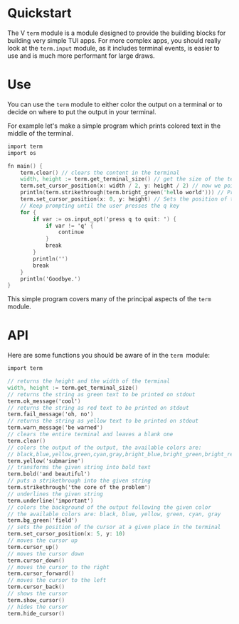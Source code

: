 # Quickstart

The V `term` module is a module designed to provide the building blocks
for building very simple TUI apps.
For more complex apps, you should really look at the `term.input` module,
as it includes terminal events, is easier to use and is much more performant for large draws.

# Use

You can use the `term` module to either color the output on a terminal
or to decide on where to put the output in your terminal.

For example let's make a simple program which prints colored text in the middle of the terminal.

```v
import term
import os

fn main() {
	term.clear() // clears the content in the terminal
	width, height := term.get_terminal_size() // get the size of the terminal
	term.set_cursor_position(x: width / 2, y: height / 2) // now we point the cursor to the middle of  the terminal
	println(term.strikethrough(term.bright_green('hello world'))) // Print green text
	term.set_cursor_position(x: 0, y: height) // Sets the position of the cursor to the bottom of the terminal
	// Keep prompting until the user presses the q key
	for {
		if var := os.input_opt('press q to quit: ') {
			if var != 'q' {
				continue
			}
			break
		}
		println('')
		break
	}
	println('Goodbye.')
}
```

This simple program covers many of the principal aspects of the `term ` module.

# API

Here are some functions you should be aware of in the `term `module:

```v oksyntax
import term

// returns the height and the width of the terminal
width, height := term.get_terminal_size()
// returns the string as green text to be printed on stdout
term.ok_message('cool')
// returns the string as red text to be printed on stdout
term.fail_message('oh, no')
// returns the string as yellow text to be printed on stdout
term.warn_message('be warned')
// clears the entire terminal and leaves a blank one
term.clear()
// colors the output of the output, the available colors are:
// black,blue,yellow,green,cyan,gray,bright_blue,bright_green,bright_red,bright_black,bright_cyan
term.yellow('submarine')
// transforms the given string into bold text
term.bold('and beautiful')
// puts a strikethrough into the given string
term.strikethrough('the core of the problem')
// underlines the given string
term.underline('important')
// colors the background of the output following the given color
// the available colors are: black, blue, yellow, green, cyan, gray
term.bg_green('field')
// sets the position of the cursor at a given place in the terminal
term.set_cursor_position(x: 5, y: 10)
// moves the cursor up
term.cursor_up()
// moves the cursor down
term.cursor_down()
// moves the cursor to the right
term.cursor_forward()
// moves the cursor to the left
term.cursor_back()
// shows the cursor
term.show_cursor()
// hides the cursor
term.hide_cursor()
```
